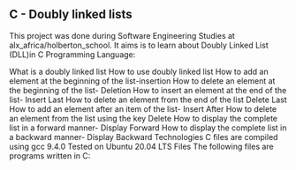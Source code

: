 C - Doubly linked lists
   ---------------------
This project was done during Software Engineering Studies at alx_africa/holberton_school. It aims is to learn about Doubly Linked List (DLL)in C Programming Language:

What is a doubly linked list
How to use doubly linked list
How to add an element at the beginning of the list-insertion
How to delete an element at the beginning of the list- Deletion
How to insert an element at the end of the list- Insert Last
How to delete an element from the end of the list Delete Last
How to add an element after an item of the list- Insert After
How to delete an element from the list using the key Delete
How to display the complete list in a forward manner- Display Forward
How to display the complete list in a backward manner- Display Backward
Technologies
C files are compiled using gcc 9.4.0
Tested on Ubuntu 20.04 LTS
Files
The following files are programs written in C:
